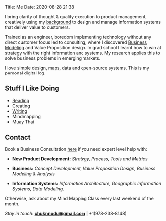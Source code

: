 Title: Me
Date: 2020-08-28 21:38

I bring clarity of thought & quality execution to product management, creatively using my [background](https://chunnodu.com/pages/resume.html) to design and manage information systems that deliver value to customers. 

Trained as an engineer, boredom implementing technology without any direct customer focus led to consulting, where I discovered [Business Modeling](https://www.strategyzer.com/canvas/business-model-canvas) and Value Proposition design. 
In grad school I learnt how to win at strategy with the right information and systems.
My research applies this to solve business problems in emerging markets.

I love simple design, maps, data and open-source systems. This is my personal digital log. 

## Stuff I Like Doing
- [Reading]({category}/reading)
- Creating
- [Writing]({index}) 
- Mindmapping
- Muay Thai

## Contact


Book a Business Consultation [here](https://calendly.com/chunnodu/small-business-consultation) if you need expert level help with:

- **New Product Development:** _Strategy, Process, Tools and Metrics_

- **Business:** _Concept Development, Value Proposition Design, Business Modeling & Analysis_

- **Information Systems:** _Information Architecture, Geographic Information Systems, Data Modeling._

Otherwise, ask about my Mind Mapping Class every last weekend of the month.

_Stay in touch_: **[chuknnodu@gmail.com](mailto:chuknnodu@gmail.com)** | +1(978-238-8148) 